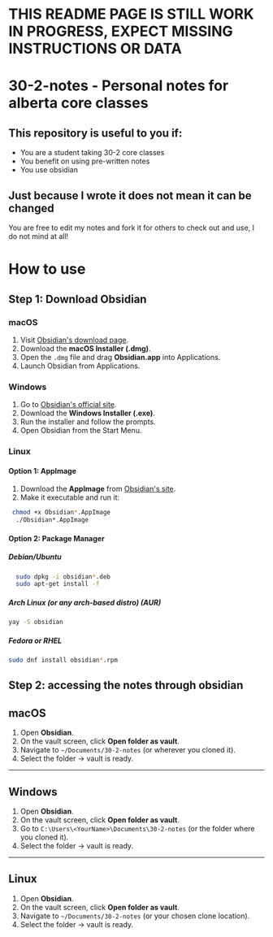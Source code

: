 # THIS README PAGE IS STILL WORK IN PROGRESS, EXPECT MISSING INSTRUCTIONS OR DATA

# 30-2-notes - Personal notes for alberta core classes 

## This repository is useful to you if:
* You are a student taking 30-2 core classes
* You benefit on using pre-written notes
* You use obsidian

## Just because I wrote it does not mean it can be changed
You are free to edit my notes and fork it for others to check out and use, I do not mind at all!

# How to use 

## Step 1: Download Obsidian 

### macOS
1. Visit [Obsidian's download page](https://obsidian.md).
2. Download the **macOS Installer (.dmg)**.
3. Open the `.dmg` file and drag **Obsidian.app** into Applications.
4. Launch Obsidian from Applications.

### Windows
1. Go to [Obsidian's official site](https://obsidian.md).
2. Download the **Windows Installer (.exe)**.
3. Run the installer and follow the prompts.
4. Open Obsidian from the Start Menu.

### Linux
#### Option 1: AppImage
1. Download the **AppImage** from [Obsidian's site](https://obsidian.md).
2. Make it executable and run it:
  ```bash
   chmod +x Obsidian*.AppImage
    ./Obsidian*.AppImage
  ``` 
#### Option 2: Package Manager 
##### Debian/Ubuntu
```bash
  sudo dpkg -i obsidian*.deb
  sudo apt-get install -f
```
##### Arch Linux (or any arch-based distro) (AUR)
  ```bash
  yay -S obsidian
  ```
##### Fedora or RHEL
  ```bash
  sudo dnf install obsidian*.rpm
  ```
## Step 2: accessing the notes through obsidian


## macOS
1. Open **Obsidian**.
2. On the vault screen, click **Open folder as vault**.
3. Navigate to `~/Documents/30-2-notes` (or wherever you cloned it).
4. Select the folder → vault is ready.

---

## Windows
1. Open **Obsidian**.
2. On the vault screen, click **Open folder as vault**.
3. Go to `C:\Users\<YourName>\Documents\30-2-notes` (or the folder where you cloned it).
4. Select the folder → vault is ready.

---

## Linux
1. Open **Obsidian**.
2. On the vault screen, click **Open folder as vault**.
3. Navigate to `~/Documents/30-2-notes` (or your chosen clone location).
4. Select the folder → vault is ready.